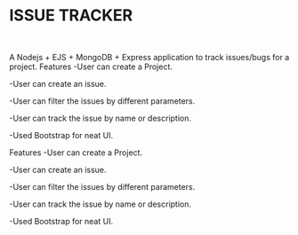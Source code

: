 # ISSUE TRACKER
<br>

A Nodejs + EJS + MongoDB + Express application to track issues/bugs for a project.
Features
-User can create a Project.

-User can create an issue.

-User can filter the issues by different parameters.

-User can track the issue by name or description.

-Used Bootstrap for neat UI.

Features
-User can create a Project.

-User can create an issue.

-User can filter the issues by different parameters.

-User can track the issue by name or description.

-Used Bootstrap for neat UI.